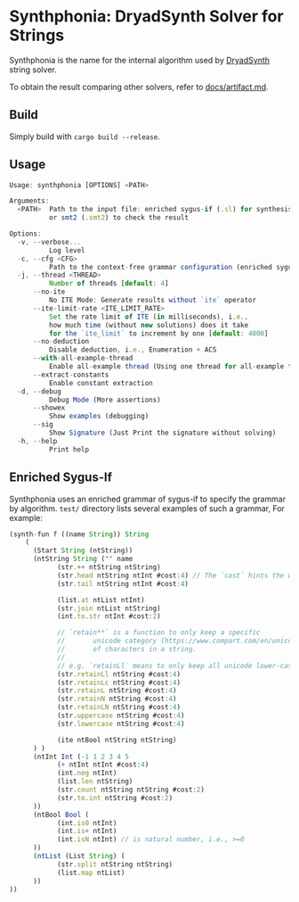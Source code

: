 
# Synthphonia: DryadSynth Solver for Strings

Synthphonia is the name for the internal algorithm used by [DryadSynth](https://github.com/purdue-cap/DryadSynth) string solver.

To obtain the result comparing other solvers, refer to [docs/artifact.md](https://github.com/YuantianDing/Synthphonia/blob/main/docs/artifact.md).

## Build

Simply build with `cargo build --release`.

## Usage

```js
Usage: synthphonia [OPTIONS] <PATH>

Arguments:
  <PATH>  Path to the input file: enriched sygus-if (.sl) for synthesis
          or smt2 (.smt2) to check the result

Options:
  -v, --verbose...
          Log level
  -c, --cfg <CFG>
          Path to the context-free grammar configuration (enriched sygus-if)
  -j, --thread <THREAD>
          Number of threads [default: 4]
      --no-ite
          No ITE Mode: Generate results without `ite` operator
      --ite-limit-rate <ITE_LIMIT_RATE>
          Set the rate limit of ITE (in milliseconds), i.e.,
          how much time (without new solutions) does it take
          for the `ite_limit` to increment by one [default: 4000]
      --no-deduction
          Disable deduction, i.e., Enumeration + ACS
      --with-all-example-thread
          Enable all-example thread (Using one thread for all-example thread)
      --extract-constants
          Enable constant extraction
  -d, --debug
          Debug Mode (More assertions)
      --showex
          Show examples (debugging)
      --sig
          Show Signature (Just Print the signature without solving)
  -h, --help
          Print help
```


## Enriched Sygus-If

Synthphonia uses an enriched grammar of sygus-if to specify the grammar by algorithm. `test/` directory lists several examples of such a grammar, For example:

```js
(synth-fun f ((name String)) String
    (
      (Start String (ntString))
      (ntString String ("" name
            (str.++ ntString ntString) 
            (str.head ntString ntInt #cost:4) // The `cost` hints the weight for each operator
            (str.tail ntString ntInt #cost:4)

            (list.at ntList ntInt) 
            (str.join ntList ntString) 
            (int.to.str ntInt #cost:2)

            // `retain**` is a function to only keep a specific
            //       unicode category (https://www.compart.com/en/unicode/category)
            //       of characters in a string.
            // 
            // e.g. `retainLl` means to only keep all unicode lower-case (`l`) letters (`L`).
            (str.retainLl ntString #cost:4)
            (str.retainLc ntString #cost:4)
            (str.retainL ntString #cost:4)
            (str.retainN ntString #cost:4)
            (str.retainLN ntString #cost:4)
            (str.uppercase ntString #cost:4)
            (str.lowercase ntString #cost:4)

            (ite ntBool ntString ntString)
      ) )
      (ntInt Int (-1 1 2 3 4 5
            (+ ntInt ntInt #cost:4)
            (int.neg ntInt)
            (list.len ntString)
            (str.count ntString ntString #cost:2)
            (str.to.int ntString #cost:2)
      ))
      (ntBool Bool (
            (int.is0 ntInt)
            (int.is+ ntInt)
            (int.isN ntInt) // is natural number, i.e., >=0
      ))
      (ntList (List String) (
            (str.split ntString ntString)
            (list.map ntList)
      ))
))
```
